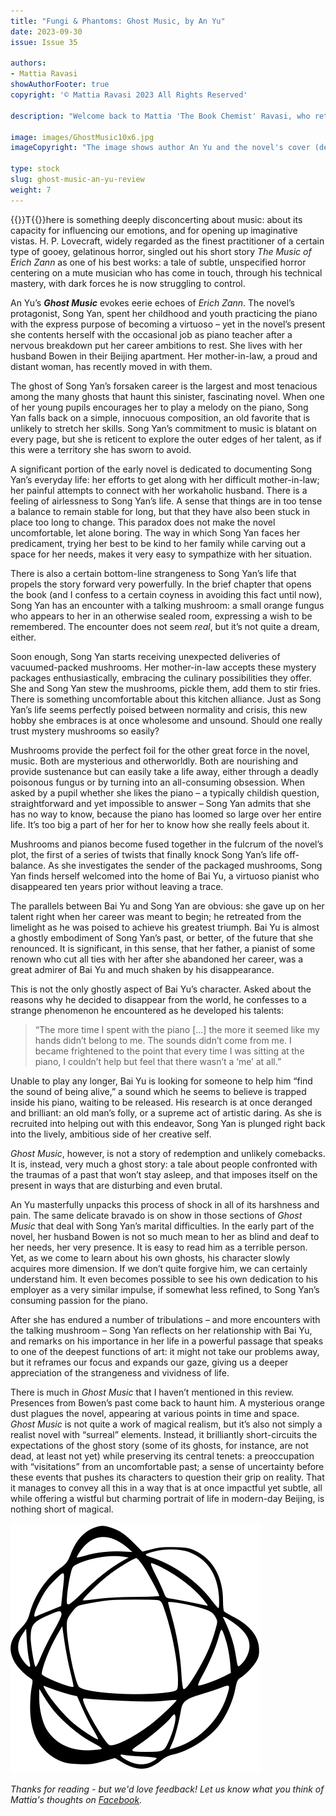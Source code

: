 ```yaml
---
title: "Fungi & Phantoms: Ghost Music, by An Yu"
date: 2023-09-30
issue: Issue 35

authors:
- Mattia Ravasi
showAuthorFooter: true
copyright: '© Mattia Ravasi 2023 All Rights Reserved'

description: "Welcome back to Mattia 'The Book Chemist' Ravasi, who returns after a six-month hiatus with his second longform fiction review. This time he shifts focus from the abstract and oppressive science fictional to the not-exactly hallucinogenic fantastical."

image: images/GhostMusic10x6.jpg
imageCopyright: "The image shows author An Yu and the novel's cover (designed by Suzanne Dean)."

type: stock
slug: ghost-music-an-yu-review
weight: 7
---
```


{{<glyph>}}T{{</glyph>}}here is something deeply disconcerting about music: about its capacity for influencing our emotions, and for opening up imaginative vistas. H. P. Lovecraft, widely regarded as the finest practitioner of a certain type of gooey, gelatinous horror, singled out his short story *The Music of Erich Zann* as one of his best works: a tale of subtle, unspecified horror centering on a mute musician who has come in touch, through his technical mastery, with dark forces he is now struggling to control.

An Yu’s ***Ghost Music*** evokes eerie echoes of *Erich Zann*. The novel’s protagonist, Song Yan, spent her childhood and youth practicing the piano with the express purpose of becoming a virtuoso – yet in the novel’s present she contents herself with the occasional job as piano teacher after a nervous breakdown put her career ambitions to rest. She lives with her husband Bowen in their Beijing apartment. Her mother-in-law, a proud and distant woman, has recently moved in with them.

The ghost of Song Yan’s forsaken career is the largest and most tenacious among the many ghosts that haunt this sinister, fascinating novel. When one of her young pupils encourages her to play a melody on the piano, Song Yan falls back on a simple, innocuous composition, an old favorite that is unlikely to stretch her skills. Song Yan’s commitment to music is blatant on every page, but she is reticent to explore the outer edges of her talent, as if this were a territory she has sworn to avoid.

A significant portion of the early novel is dedicated to documenting Song Yan’s everyday life: her efforts to get along with her difficult mother-in-law; her painful attempts to connect with her workaholic husband. There is a feeling of airlessness to Song Yan’s life. A sense that things are in too tense a balance to remain stable for long, but that they have also been stuck in place too long to change. This paradox does not make the novel uncomfortable, let alone boring. The way in which Song Yan faces her predicament, trying her best to be kind to her family while carving out a space for her needs, makes it very easy to sympathize with her situation.

There is also a certain bottom-line strangeness to Song Yan’s life that propels the story forward very powerfully. In the brief chapter that opens the book (and I confess to a certain coyness in avoiding this fact until now), Song Yan has an encounter with a talking mushroom: a small orange fungus who appears to her in an otherwise sealed room, expressing a wish to be remembered. The encounter does not seem *real*, but it’s not quite a dream, either.

Soon enough, Song Yan starts receiving unexpected deliveries of vacuumed-packed mushrooms. Her mother-in-law accepts these mystery packages enthusiastically, embracing the culinary possibilities they offer. She and Song Yan stew the mushrooms, pickle them, add them to stir fries. There is something uncomfortable about this kitchen alliance. Just as Song Yan’s life seems perfectly poised between normality and crisis, this new hobby she embraces is at once wholesome and unsound. Should one really trust mystery mushrooms so easily?

Mushrooms provide the perfect foil for the other great force in the novel, music. Both are mysterious and otherworldly. Both are nourishing and provide sustenance but can easily take a life away, either through a deadly poisonous fungus or by turning into an all-consuming obsession. When asked by a pupil whether she likes the piano – a typically childish question, straightforward and yet impossible to answer – Song Yan admits that she has no way to know, because the piano has loomed so large over her entire life. It’s too big a part of her for her to know how she really feels about it.

Mushrooms and pianos become fused together in the fulcrum of the novel’s plot, the first of a series of twists that finally knock Song Yan’s life off-balance. As she investigates the sender of the packaged mushrooms, Song Yan finds herself welcomed into the home of Bai Yu, a virtuoso pianist who disappeared ten years prior without leaving a trace.

The parallels between Bai Yu and Song Yan are obvious: she gave up on her talent right when her career was meant to begin; he retreated from the limelight as he was poised to achieve his greatest triumph. Bai Yu is almost a ghostly embodiment of Song Yan’s past, or better, of the future that she renounced. It is significant, in this sense, that her father, a pianist of some renown who cut all ties with her after she abandoned her career, was a great admirer of Bai Yu and much shaken by his disappearance.

This is not the only ghostly aspect of Bai Yu’s character. Asked about the reasons why he decided to disappear from the world, he confesses to a strange phenomenon he encountered as he developed his talents: 

> “The more time I spent with the piano [...] the more it seemed like my hands didn’t belong to me. The sounds didn’t come from me. I became frightened to the point that every time I was sitting at the piano, I couldn’t help but feel that there wasn’t a ‘me’ at all.” 

Unable to play any longer, Bai Yu is looking for someone to help him “find the sound of being alive,” a sound which he seems to believe is trapped inside his piano, waiting to be released. His research is at once deranged and brilliant: an old man’s folly, or a supreme act of artistic daring. As she is recruited into helping out with this endeavor, Song Yan is plunged right back into the lively, ambitious side of her creative self.

*Ghost Music*, however, is not a story of redemption and unlikely comebacks. It is, instead, very much a ghost story: a tale about people confronted with the traumas of a past that won’t stay asleep, and that imposes itself on the present in ways that are disturbing and even brutal.

An Yu masterfully unpacks this process of shock in all of its harshness and pain. The same delicate bravado is on show in those sections of *Ghost Music* that deal with Song Yan’s marital difficulties. In the early part of the novel, her husband Bowen is not so much mean to her as blind and deaf to her needs, her very presence. It is easy to read him as a terrible person. Yet, as we come to learn about his own ghosts, his character slowly acquires more dimension. If we don’t quite forgive him, we can certainly understand him. It even becomes possible to see his own dedication to his employer as a very similar impulse, if somewhat less refined, to Song Yan’s consuming passion for the piano.

After she has endured a number of tribulations – and more encounters with the talking mushroom – Song Yan reflects on her relationship with Bai Yu, and remarks on his importance in her life in a powerful passage that speaks to one of the deepest functions of art: it might not take our problems away, but it reframes our focus and expands our gaze, giving us a deeper appreciation of the strangeness and vividness of life.

There is much in *Ghost Music* that I haven’t mentioned in this review. Presences from Bowen’s past come back to haunt him. A mysterious orange dust plagues the novel, appearing at various points in time and space. *Ghost Music* is not quite a work of magical realism, but it’s also not simply a realist novel with “surreal” elements. Instead, it brilliantly short-circuits the expectations of the ghost story (some of its ghosts, for instance, are not dead, at least not yet) while preserving its central tenets: a preoccupation with “visitations” from an uncomfortable past; a sense of uncertainty before these events that pushes its characters to question their grip on reality. That it manages to convey all this in a way that is at once impactful yet subtle, all while offering a wistful but charming portrait of life in modern-day Beijing, is nothing short of magical.

![Orbit-lrg](images/Orbit.svg)

*Thanks for reading - but we'd love feedback! Let us know what you think of Mattia's thoughts on [Facebook](https://www.facebook.com/MythaxisMagazine/posts/889662526500068).*
